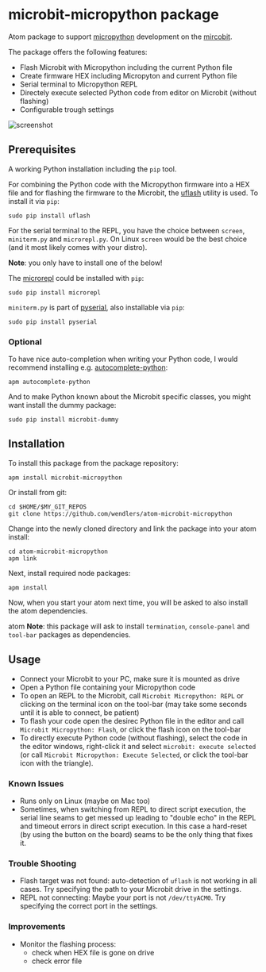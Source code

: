 # microbit-micropython package

Atom package to support [micropython](https://microbit-micropython.readthedocs.io/en/latest/)
development on the [mircobit](http://microbit.org/).

The package offers the following features:

* Flash Microbit with Micropython including the current Python file
* Create firmware HEX including Micropyton and current Python file
* Serial terminal to Micropython REPL
* Directely execute selected Python code from editor on Microbit (without flashing)
* Configurable trough settings

![screenshot](https://raw.githubusercontent.com/wendlers/atom-microbit-micropython/master/doc/screen.png)

## Prerequisites

A working Python installation including the `pip` tool.

For combining the Python code with the Micropython firmware into a HEX
file and for flashing the firmware to the Microbit, the
[uflash](https://github.com/ntoll/uflash) utility is used. To install it
via `pip`:

    sudo pip install uflash

For the serial terminal to the REPL, you have the choice between `screen`,
`miniterm.py` and `microrepl.py`. On Linux `screen` would be the best choice
(and it most likely comes with your distro).

__Note__: you only have to install one of the below!

The [microrepl](https://github.com/ntoll/microrepl) could be installed with
`pip`:

    sudo pip install microrepl

`miniterm.py` is part of [pyserial](https://github.com/pyserial/pyserial),
also installable via `pip`:

    sudo pip install pyserial

### Optional

To have nice auto-completion when writing your Python code, I would recommend
installing e.g. [autocomplete-python](https://atom.io/packages/autocomplete-python):

    apm autocomplete-python

And to make Python known about the Microbit specific classes, you might want
install the dummy package:

    sudo pip install microbit-dummy

## Installation

To install this package from the package repository:

    apm install microbit-micropython

Or install from git:

    cd $HOME/$MY_GIT_REPOS
    git clone https://github.com/wendlers/atom-microbit-micropython

Change into the newly cloned directory and link the package into your atom install:

    cd atom-microbit-micropython
    apm link

Next, install required node packages:

    apm install

Now, when you start your atom next time, you will be asked to also install the
atom dependencies.

atom
__Note__: this package will ask to install `termination`, `console-panel` and
`tool-bar` packages as dependencies.

## Usage

* Connect your Microbit to your PC, make sure it is mounted as drive
* Open a Python file containing your Micropython code
* To open an REPL to the Microbit, call `Microbit Micropython: REPL` or
  clicking on the terminal icon on the tool-bar (may take some seconds until
  it is able to connect, be patient)
* To flash your code open the desirec Python file in the editor and call
  `Microbit Micropython: Flash`, or click the flash icon on the tool-bar
* To directly execute Python code (without flashing), select the code in the
  editor windows, right-click it and select `microbit: execute selected` (or
  call `Microbit Micropython: Execute Selected`, or click the tool-bar icon
  with the triangle).

### Known Issues

* Runs only on Linux (maybe on Mac too)
* Sometimes, when switching from REPL to direct script execution, the serial
  line seams to get messed up leading to "double echo" in the REPL and
  timeout errors in direct script execution. In this case a hard-reset (by
  using the button on the board) seams to be the only thing that fixes it.

### Trouble Shooting

* Flash target was not found: auto-detection of `uflash` is not working in all
  cases. Try specifying the path to your Microbit drive in the settings.
* REPL not connecting: Maybe your port is not `/dev/ttyACM0`. Try specifying the
  correct port in the settings.

### Improvements

* Monitor the flashing process:
  - check when HEX file is gone on drive
  - check error file
